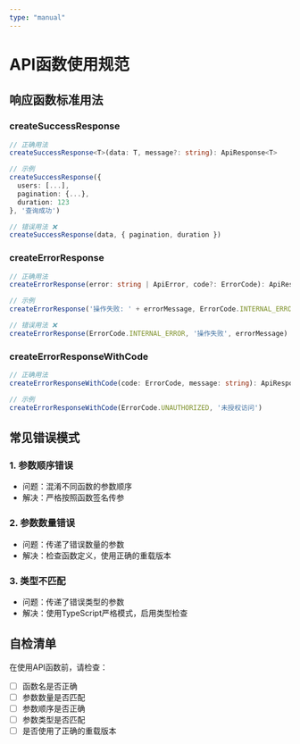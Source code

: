 ```yaml
---
type: "manual"
---
```


# API函数使用规范

## 响应函数标准用法

### createSuccessResponse
```typescript
// 正确用法
createSuccessResponse<T>(data: T, message?: string): ApiResponse<T>

// 示例
createSuccessResponse({
  users: [...],
  pagination: {...},
  duration: 123
}, '查询成功')

// 错误用法 ❌
createSuccessResponse(data, { pagination, duration })
```

### createErrorResponse
```typescript
// 正确用法
createErrorResponse(error: string | ApiError, code?: ErrorCode): ApiResponse

// 示例
createErrorResponse('操作失败: ' + errorMessage, ErrorCode.INTERNAL_ERROR)

// 错误用法 ❌
createErrorResponse(ErrorCode.INTERNAL_ERROR, '操作失败', errorMessage)
```

### createErrorResponseWithCode
```typescript
// 正确用法
createErrorResponseWithCode(code: ErrorCode, message: string): ApiResponse

// 示例
createErrorResponseWithCode(ErrorCode.UNAUTHORIZED, '未授权访问')
```

## 常见错误模式

### 1. 参数顺序错误
- 问题：混淆不同函数的参数顺序
- 解决：严格按照函数签名传参

### 2. 参数数量错误
- 问题：传递了错误数量的参数
- 解决：检查函数定义，使用正确的重载版本

### 3. 类型不匹配
- 问题：传递了错误类型的参数
- 解决：使用TypeScript严格模式，启用类型检查

## 自检清单

在使用API函数前，请检查：
- [ ] 函数名是否正确
- [ ] 参数数量是否匹配
- [ ] 参数顺序是否正确
- [ ] 参数类型是否匹配
- [ ] 是否使用了正确的重载版本
